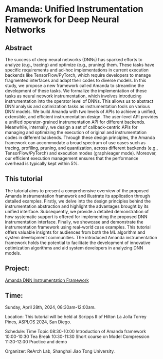# Amanda: Unified Instrumentation Framework for Deep Neural Networks

## Abstract

The success of deep neural networks (DNNs) has sparked efforts to analyze (e.g., tracing) and optimize (e.g., pruning) them. These tasks have specific requirements and ad-hoc implementations in current execution backends like TensorFlow/PyTorch, which require developers to manage fragmented interfaces and adapt their codes to diverse models. In this study, we propose a new framework called Amanda to streamline the development of these tasks. We formalize the implementation of these tasks as neural network instrumentation, which involves introducing instrumentation into the operator level of DNNs. This allows us to abstract DNN analysis and optimization tasks as instrumentation tools on various DNN models. We build Amanda with two levels of APIs to achieve a unified, extensible, and efficient instrumentation design. The user-level API provides a unified operator-grained instrumentation API for different backends. Meanwhile, internally, we design a set of callback-centric APIs for managing and optimizing the execution of original and instrumentation codes in different backends. Through these design principles, the Amanda framework can accommodate a broad spectrum of use cases such as tracing, profiling, pruning, and quantization, across different backends (e.g., TensorFlow/PyTorch) and execution modes (graph/eager mode). Moreover, our efficient execution management ensures that the performance overhead is typically kept within 5%.

## This tutorial 

The tutorial aims to present a comprehensive overview of the proposed Amanda instrumentation framework and illustrate its application through detailed examples. Firstly, we delve into the design principles behind the instrumentation abstraction and highlight the advantages brought by its unified interface. Subsequently, we provide a detailed demonstration of how systematic support is offered for implementing the proposed DNN instrumentation interface. Finally, we showcase and demonstrate the instrumentation framework using real-world case examples. This tutorial offers valuable insights for audiences from both the ML algorithm and system development communities. The introduced Amanda instrumentation framework holds the potential to facilitate the development of innovative optimization algorithms and aid system developers in analyzing DNN models.

## Project: 
[Amanda DNN Instrumentation Framework](https://github.com/uchuhimo/amanda)

## Time: 
Sunday, April 28th, 2024, 08:30am-12:00am.

Location: This tutorial will be held at Scripps II of Hilton La Jolla Torrey Pines, ASPLOS 2024, San Diego.

Schedule:
Time
Topic
08:30-10:00
Introduction of Amanda framework
10:00-10:30
Tea Break
10:30-11:30
Short course on Model Compression
11:30-12:00
Practice and demo


Organizer: ReArch Lab, Shanghai Jiao Tong University.
